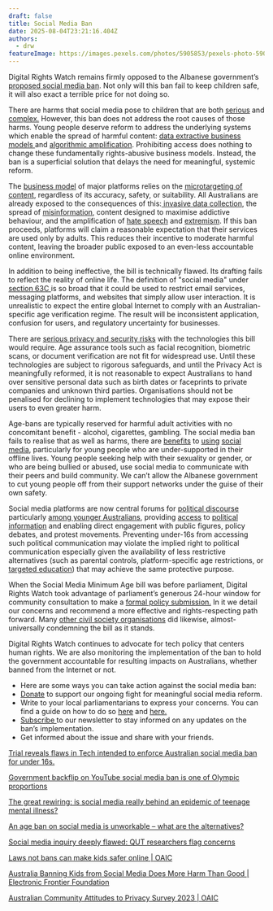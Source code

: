 ```yaml
---
draft: false
title: Social Media Ban
date: 2025-08-04T23:21:16.404Z
authors:
  - drw
featureImage: https://images.pexels.com/photos/5905853/pexels-photo-5905853.jpeg
---
```

Digital Rights Watch remains firmly opposed to the Albanese government’s [proposed social media ban](https://www.aph.gov.au/Parliamentary_Business/Bills_Legislation/Bills_Search_Results/Result?bId=r7284). Not only will this ban fail to keep children safe, it will also exact a terrible price for not doing so.

There are harms that social media pose to children that are both [serious](https://www.abc.net.au/news/2024-09-10/social-media-impacts-teenage-life-satisfaction-study-finds/104329086) and [complex.](https://www.esafety.gov.au/research/digital-lives-of-aussie-teenshttps://www.esafety.gov.au/research/digital-lives-of-aussie-teens) However, this ban does not address the root causes of those harms. Young people deserve reform to address the underlying systems which enable the spread of harmful content: [data extractive business models ](https://www.sciencedirect.com/science/article/pii/S0268401224000525)and [algorithmic amplification](https://link.springer.com/chapter/10.1007/978-3-031-53503-1_11). Prohibiting access does nothing to change these fundamentally rights-abusive business models. Instead, the ban is a superficial solution that delays the need for meaningful, systemic reform. 

The [business model](https://www.sciencedirect.com/science/article/pii/S0160791X24001179) of major platforms relies on the [microtargeting of content](https://www.thinkglobalhealth.org/article/costs-targeted-advertising-children-and-mental-health), regardless of its accuracy, safety, or suitability. All Australians are already exposed to the consequences of this:[ invasive data collection](https://www.accc.gov.au/media-release/consumers-lack-visibility-and-choice-over-data-collection-practices), the spread of [misinformation](https://www.canberra.edu.au/about-uc/media/newsroom/2024/june/digital-news-report-australia-2024-ai,-social-media,-misinformation-and-distrust-what-the-data-tells-us-about-the-news-landscape-in-2024), content designed to maximise addictive behaviour, and the amplification of [hate speech](https://pmc.ncbi.nlm.nih.gov/articles/PMC10468141/) and [extremism](https://www.orfonline.org/expert-speak/from-clicks-to-chaos-how-social-media-algorithms-amplify-extremism). If this ban proceeds, platforms will claim a reasonable expectation that their services are used only by adults. This reduces their incentive to moderate harmful content, leaving the broader public exposed to an even-less accountable online environment.

In addition to being ineffective, the bill is technically flawed. Its drafting fails to reflect the reality of online life. The definition of "social media" under [section 63C ](https://www.austlii.edu.au/cgi-bin/viewdoc/au/legis/cth/bill/osammab2024419/index.html)is so broad that it could be used to restrict email services, messaging platforms, and websites that simply allow user interaction. It is unrealistic to expect the entire global Internet to comply with an Australian-specific age verification regime. The result will be inconsistent application, confusion for users, and regulatory uncertainty for businesses.

There are [serious privacy and security risks](https://www.esafety.gov.au/sites/default/files/2024-07/Age-Assurance-Issues-Paper-July2024_0.pdf?v=1721088000021) with the technologies this bill would require. Age assurance tools such as facial recognition, biometric scans, or document verification are not fit for widespread use. Until these technologies are subject to rigorous safeguards, and until the Privacy Act is meaningfully reformed, it is not reasonable to expect Australians to hand over sensitive personal data such as birth dates or faceprints to private companies and unknown third parties. Organisations should not be penalised for declining to implement technologies that may expose their users to even greater harm.

Age-bans are typically reserved for harmful adult activities with no concomitant benefit - alcohol, cigarettes, gambling. The social media ban fails to realise that as well as harms, there are [benefits](https://www.abc.net.au/news/2024-10-24/social-media-ban-detrimental-isolated-teens/104500932) to [using](https://www.ncbi.nlm.nih.gov/books/NBK603438/) [social media](https://www.ncbi.nlm.nih.gov/books/NBK594763/#), particularly for young people who are under-supported in their offline lives. Young people seeking help with their sexuality or gender, or who are being bullied or abused, use social media to communicate with their peers and build community. We can’t allow the Albanese government to cut young people off from their support networks under the guise of their own safety. 

Social media platforms are now central forums for [political discourse](https://papers.ssrn.com/sol3/papers.cfm?abstract_id=4922479) particularly [among younger Australians](https://www.researchgate.net/publication/392333286_The_Role_of_Social_Media_in_Influencing_Youth_Political_Behaviour_A_Systematic_Literature_Review), providing [access](https://www.aph.gov.au/About_Parliament/Senate/Powers_practice_n_procedures/~/media/F17554E215754EF58BA2EFFC2751AF44.ashx) to [political information](https://hrmars.com/papers_submitted/23955/shaping-the-future-social-medias-role-in-youth-political-information-and-engagement-a-review-of-literature.pdf) and enabling direct engagement with public figures, policy debates, and protest movements. Preventing under-16s from accessing such political communication may violate the implied right to political communication especially given the availability of less restrictive alternatives (such as parental controls, platform-specific age restrictions, or [targeted education](https://www.ncbi.nlm.nih.gov/books/NBK603424/)) that may achieve the same protective purpose. [](https://papers.ssrn.com/sol3/papers.cfm?abstract_id=4922479)

When the Social Media Minimum Age bill was before parliament, Digital Rights Watch took advantage of parliament’s generous 24-hour window for community consultation to make a [formal policy submission.](https://digitalrightswatch.org.au/2024/11/22/submission-online-safety-amendment-social-media-minimum-age-bill-2024/) In it we detail our concerns and recommend a more effective and rights-respecting path forward. Many [other civil society organisations](https://www.aph.gov.au/Parliamentary_Business/Committees/Senate/Environment_and_Communications/SocialMediaMinimumAge/Submissions) did likewise, almost-universally condemning the bill as it stands. 

Digital Rights Watch continues to advocate for tech policy that centers human rights. We are also monitoring the implementation of the ban to hold the government accountable for resulting impacts on Australians, whether banned from the Internet or not. 

* Here are some ways you can take action against the social media ban:
* [Donate](https://privacy.raisely.com/) to support our ongoing fight for meaningful social media reform.
* Write to your local parliamentarians to express your concerns. You can find a guide on how to do so [here](https://www.1millionwomen.com.au/blog/heres-step-step-guide-writing-letter-your-mp/) and [here.](https://cdn.minderoo.org/content/uploads/2022/04/10144010/WFP-Template-letter-to-MPs.pdf)
* [Subscribe ](https://digitalrightswatch.org.au/signup/)to our newsletter to stay informed on any updates on the ban’s implementation.
* Get informed about the issue and share with your friends.

[ Trial reveals flaws in Tech intended to enforce Australian social media ban for under 16s.](https://www.theguardian.com/media/2025/jun/20/social-media-ban-trial-tech-flaws)

[Government backflip on YouTube social media ban is one of Olympic proportions](https://www.abc.net.au/news/2025-08-01/youtube-social-media-ban-backflip-analysis/105590400)

[The great rewiring: is social media really behind an epidemic of teenage mental illness?](https://www.nature.com/articles/d41586-024-00902-2)

[An age ban on social media is unworkable – what are the alternatives?](https://humanities.org.au/uncategorised/an-age-ban-on-social-media-is-unworkable-what-are-the-alternatives/)

[Social media inquiry deeply flawed: QUT researchers flag concerns](https://www.qut.edu.au/news?id=195713)

[Laws not bans can make kids safer online | OAIC](https://www.oaic.gov.au/news/blog/laws-not-bans-can-make-kids-safer-online)

[Australia Banning Kids from Social Media Does More Harm Than Good | Electronic Frontier Foundation](https://www.eff.org/deeplinks/2024/12/australia-banning-kids-social-media-does-more-harm-good)

[Australian Community Attitudes to Privacy Survey 2023 | OAIC](https://www.oaic.gov.au/engage-with-us/research-and-training-resources/research/australian-community-attitudes-to-privacy-survey/australian-community-attitudes-to-privacy-survey-2023)